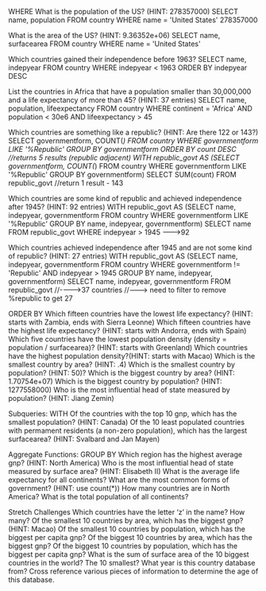 WHERE
What is the population of the US? (HINT: 278357000)
SELECT name, population
FROM country
WHERE name = 'United States'
278357000

What is the area of the US? (HINT: 9.36352e+06)
SELECT name, surfacearea
FROM country
WHERE name = 'United States'

Which countries gained their independence before 1963?
SELECT name, indepyear
FROM country
WHERE indepyear < 1963
ORDER BY indepyear DESC

List the countries in Africa that have a population smaller than 30,000,000 and a life expectancy of more than 45? (HINT: 37 entries)
SELECT name, population, lifeexpectancy
FROM country
WHERE continent = 'Africa' 
AND population < 30e6
AND lifeexpectancy > 45

Which countries are something like a republic? (HINT: Are there 122 or 143?)
SELECT governmentform, COUNT(*)
FROM country
WHERE governmentform LIKE '%Republic'
GROUP BY governmentform
ORDER BY count DESC
//returns 5 results (republic adjacent)
WITH republic_govt AS
(SELECT governmentform, COUNT(*)
FROM country
WHERE governmentform LIKE '%Republic'
GROUP BY governmentform)
SELECT SUM(count)
FROM republic_govt
//return 1 result - 143

Which countries are some kind of republic and achieved independence after 1945? (HINT: 92 entries)
WITH republic_govt AS
(SELECT name, indepyear, governmentform
FROM country
WHERE governmentform LIKE '%Republic'
GROUP BY name, indepyear, governmentform)
SELECT name
FROM republic_govt
WHERE indepyear > 1945
--->92

Which countries achieved independence after 1945 and are not some kind of republic? (HINT: 27 entries)
WITH republic_govt AS
(SELECT name, indepyear, governmentform
FROM country
WHERE governmentform != 'Republic'
AND indepyear > 1945
GROUP BY name, indepyear, governmentform)
SELECT name, indepyear, governmentform
FROM republic_govt
//---->37 countries
//---> need to filter to remove %republic to get 27

ORDER BY
Which fifteen countries have the lowest life expectancy? (HINT: starts with Zambia, ends with Sierra Leonne)
Which fifteen countries have the highest life expectancy? (HINT: starts with Andorra, ends with Spain)
Which five countries have the lowest population density (density = population / surfacearea)? (HINT: starts with Greenland)
Which countries have the highest population density?(HINT: starts with Macao)
Which is the smallest country by area? (HINT: .4)
Which is the smallest country by population? (HINT: 50)?
Which is the biggest country by area? (HINT: 1.70754e+07)
Which is the biggest country by population? (HINT: 1277558000)
Who is the most influential head of state measured by population? (HINT: Jiang Zemin)

Subqueries: WITH
Of the countries with the top 10 gnp, which has the smallest population? (HINT: Canada)
Of the 10 least populated countries with permament residents (a non-zero population), which has the largest surfacearea? (HINT: Svalbard and Jan Mayen)

Aggregate Functions: GROUP BY
Which region has the highest average gnp? (HINT: North America)
Who is the most influential head of state measured by surface area? (HINT: Elisabeth II)
What is the average life expectancy for all continents?
What are the most common forms of government? (HINT: use count(*))
How many countries are in North America?
What is the total population of all continents?

Stretch Challenges
Which countries have the letter ‘z’ in the name? How many?
Of the smallest 10 countries by area, which has the biggest gnp? (HINT: Macao)
Of the smallest 10 countries by population, which has the biggest per capita gnp?
Of the biggest 10 countries by area, which has the biggest gnp?
Of the biggest 10 countries by population, which has the biggest per capita gnp?
What is the sum of surface area of the 10 biggest countries in the world? The 10 smallest?
What year is this country database from? Cross reference various pieces of information to determine the age of this database.